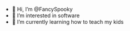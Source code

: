- 👋 Hi, I’m @FancySpooky
- 👀 I’m interested in software
- 🌱 I’m currently learning how to teach my kids

<!---
taakefrost/taakefrost is a ✨ special ✨ repository because its `README.md` (this file) appears on your GitHub profile.
You can click the Preview link to take a look at your changes.
--->
